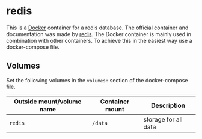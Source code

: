 # redis

This is a [Docker](/wiki/docker.md) container for a redis database.
The official container and documentation was made by
[redis](https://hub.docker.com/_/redis).
The Docker container is mainly used in combination with other containers.
To achieve this in the easiest way use a docker-compose file.

## Volumes

Set the following volumes in the `volumes:` section of the docker-compose file.

| Outside mount/volume name | Container mount | Description          |
| ------------------------- | --------------- | -------------------- |
| `redis`                   | `/data`         | storage for all data |
